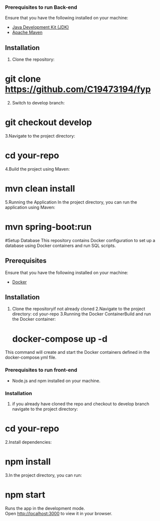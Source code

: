 ### Prerequisites to run Back-end 



Ensure that you have the following installed on your machine:

- [Java Development Kit (JDK)](https://www.oracle.com/java/technologies/javase-downloads.html)
- [Apache Maven](https://maven.apache.org/download.cgi)

## Installation

   1. Clone the repository:
 # git clone  https://github.com/C19473194/fyp
 2. Switch to develop branch:
   # git checkout develop
3.Navigate to the project directory:
   # cd your-repo
4.Build the project using Maven:
  # mvn clean install
5.Running the Application
In the project directory, you can run the application using Maven:
 # mvn spring-boot:run

#Setup Database 
This repository contains Docker configuration to set up a database using Docker containers and run SQL scripts.


## Prerequisites

Ensure that you have the following installed on your machine:

- [Docker](https://www.docker.com/get-started)

## Installation

1. Clone the repositoryif not already cloned 
2.Navigate to the project directory:
   cd your-repo
3.Running the Docker ContainerBuild and run the Docker container:

   # docker-compose up -d
This command will create and start the Docker containers defined in the docker-compose.yml file.


### Prerequisites to run front-end 

- Node.js and npm installed on your machine.

### Installation


1. if you already have cloned the repo and checkout to develop branch  navigate to the project directory:
  # cd your-repo
2.Install dependencies:
  # npm install
3.In the project directory, you can run:
  # npm start

Runs the app in the development mode.\
Open [http://localhost:3000](http://localhost:3000) to view it in your browser.



